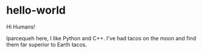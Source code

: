 # hello-world

Hi Humans!

lparcequeh here, I like Python and C++.
I've had tacos on the moon and find them far superior to Earth tacos.
